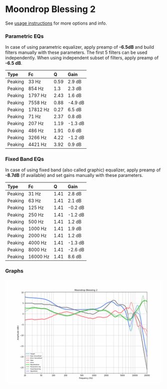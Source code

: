 # Moondrop Blessing 2
See [usage instructions](https://github.com/jaakkopasanen/AutoEq#usage) for more options and info.

### Parametric EQs
In case of using parametric equalizer, apply preamp of **-6.5dB** and build filters manually
with these parameters. The first 5 filters can be used independently.
When using independent subset of filters, apply preamp of **-6.5 dB**.

| Type    | Fc       |    Q | Gain    |
|:--------|:---------|:-----|:--------|
| Peaking | 33 Hz    | 0.59 | 2.9 dB  |
| Peaking | 854 Hz   | 1.3  | 2.3 dB  |
| Peaking | 1797 Hz  | 2.43 | 1.6 dB  |
| Peaking | 7558 Hz  | 0.88 | -4.9 dB |
| Peaking | 17812 Hz | 0.27 | 6.5 dB  |
| Peaking | 71 Hz    | 2.37 | 0.8 dB  |
| Peaking | 207 Hz   | 1.19 | -1.3 dB |
| Peaking | 486 Hz   | 1.91 | 0.6 dB  |
| Peaking | 3266 Hz  | 4.22 | -1.2 dB |
| Peaking | 4421 Hz  | 3.92 | 0.9 dB  |

### Fixed Band EQs
In case of using fixed band (also called graphic) equalizer, apply preamp of **-8.7dB**
(if available) and set gains manually with these parameters.

| Type    | Fc       |    Q | Gain    |
|:--------|:---------|:-----|:--------|
| Peaking | 31 Hz    | 1.41 | 2.8 dB  |
| Peaking | 63 Hz    | 1.41 | 2.1 dB  |
| Peaking | 125 Hz   | 1.41 | -0.2 dB |
| Peaking | 250 Hz   | 1.41 | -1.2 dB |
| Peaking | 500 Hz   | 1.41 | 1.2 dB  |
| Peaking | 1000 Hz  | 1.41 | 1.9 dB  |
| Peaking | 2000 Hz  | 1.41 | 1.2 dB  |
| Peaking | 4000 Hz  | 1.41 | -1.3 dB |
| Peaking | 8000 Hz  | 1.41 | -2.6 dB |
| Peaking | 16000 Hz | 1.41 | 8.6 dB  |

### Graphs
![](./Moondrop%20Blessing%202.png)